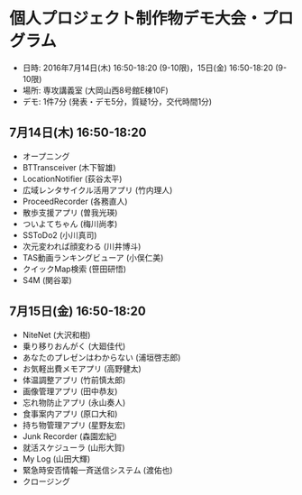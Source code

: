 個人プロジェクト制作物デモ大会・プログラム
========

* 日時: 2016年7月14日(木) 16:50-18:20 (9-10限)，15日(金) 16:50-18:20 (9-10限)
* 場所: 専攻講義室 (大岡山西8号館E棟10F)
* デモ: 1件7分 (発表・デモ5分，質疑1分，交代時間1分)

## 7月14日(木) 16:50-18:20

* オープニング
* BTTransceiver (木下智雄)
* LocationNotifier (荻谷太平)
* 広域レンタサイクル活用アプリ (竹内理人)
* ProceedRecorder (各務直人)
* 散歩支援アプリ (曽我光瑛)
* ついよてちゃん (梅川尚孝)
* SSToDo2 (小川真司)
* 次元変われば顔変わる (川井博斗)
* TAS動画ランキングビューア (小俣仁美)
* クイックMap検索 (笹田研悟)
* S4M (関谷翠)

## 7月15日(金) 16:50-18:20

* NiteNet (大沢和樹)
* 乗り移りおんがく (大廻佳代)
* あなたのプレゼンはわからない (浦垣啓志郎)
* お気軽出費メモアプリ (高野健太)
* 体温調整アプリ (竹前慎太郎)
* 画像管理アプリ (田中恭友)
* 忘れ物防止アプリ (永山奏人)
* 食事案内アプリ (原口大和)
* 持ち物管理アプリ (星野友宏)
* Junk Recorder (森園宏紀)
* 就活スケジューラ (山形大賀)
* My Log (山田大輝)
* 緊急時安否情報一斉送信システム (渡佑也)
* クロージング
